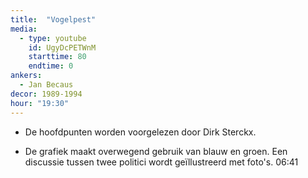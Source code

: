 ```yaml
---
title:  "Vogelpest"
media:
  - type: youtube
    id: UgyDcPETWnM
    starttime: 80
    endtime: 0
ankers:
  - Jan Becaus
decor: 1989-1994
hour: "19:30"
---
```


* De hoofdpunten worden voorgelezen door Dirk Sterckx.

* De grafiek maakt overwegend gebruik van blauw en groen. Een discussie tussen twee politici wordt geïllustreerd met foto's. <span class="moment-inline" data-sec="401">06:41</span>
